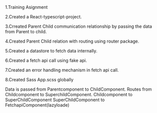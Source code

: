 1.Training Asignment

2.Created a React-typescript-project.

3.Crreated Parent Child communication relationship by passing the data from Parent to child.

4.Created Parent Child relation with routing using router package.

5.Created a datastore to fetch data internally.

6.Created a fetch api call using fake api.

7.Created an error handling mechanism in fetch api call.

8.Created Sass App.scss globally 


Data is passed from Parentcomponent to ChildComponent.
Routes from Childcomponent to SuperchildComponent.
Childcomponent to SuperChildComponent 
SuperChildComponent to FetchapiComponent(lazyloade)

